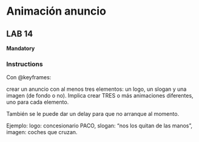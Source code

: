 # Animación anuncio

## LAB 14

**Mandatory**

### Instructions

Con @keyframes:

crear un anuncio con al menos tres elementos: un logo, un slogan y una imagen (de fondo o no). Implica crear TRES o más animaciones diferentes, uno para cada elemento.

También se le puede dar un delay para que no arranque al momento.

Ejemplo: logo: concesionario PACO, slogan: “nos los quitan de las manos”, imagen: coches que cruzan.
